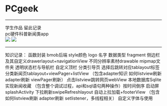 # PCgeek 
***
学生作品 留此记录<br>
pc硬件科普新闻类app <br>
![](https://github.com/BOXinWORLD/PCgeek/1.png)
![](https://github.com/BOXinWORLD/PCgeek/2.png)
***
知识记录：
函数封装
bmob后端
style颜色 logo 名字
数据类型
fragment
侧边栏及其自定义drawerlayout+navigationView
不同分辨率素材drawable mipmap文件夹
透明状态栏与导航栏 自定义顶栏
分类引导页 选择后跳转对应tablayout标签
分类新闻页tablayout+viewPager+listView
（包含adapter知识 如何listview刷新 adapter刷新 viewPager刷新）
点击listview跳转网页webView
本地数据库Sqlite实现新闻收藏
（包含整个调试过程，api和sql语句两种操作）按时间倒序
启动屏splashActivity
下拉刷新swipeRefreshlayout 自动上拉加载+footerView
（包含如何listview刷新 adapter刷新 setlistener，多线程相关）
自定义字体与使用
  

